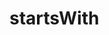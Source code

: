 # startsWith

<!-- TODO-START
TODO: Fill short description here.

## Type signature

TODO: Fill type signature down below.

```
any ⇒ any
```

## Examples

TODO: List at least one example down below.

```javascript
startsWith(); // ⇒ TODO
```

## Questions

TODO: List questions that may this function answers.
TODO-END -->
